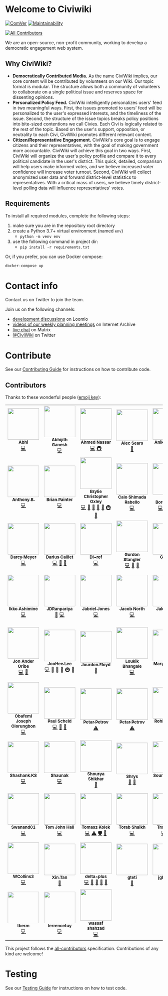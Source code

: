 # Welcome to Civiwiki

[![ComVer](https://img.shields.io/badge/ComVer-compliant-brightgreen.svg)](https://github.com/staltz/comver)
[![Maintainability](https://api.codeclimate.com/v1/badges/5241b4275cc2dffe90f2/maintainability)](https://codeclimate.com/github/CiviWiki/OpenCiviWiki/maintainability)
<!-- ALL-CONTRIBUTORS-BADGE:START - Do not remove or modify this section -->
[![All Contributors](https://img.shields.io/badge/all_contributors-66-orange.svg?style=flat-square)](#contributors-)
<!-- ALL-CONTRIBUTORS-BADGE:END -->

We are an open-source, non-profit community, working to develop a democratic engagement web system.

## Why CiviWiki?

* **Democratically Contributed Media.** As the name CiviWiki implies, our core content will be contributed by volunteers on our Wiki. Our topic format is modular. The structure allows both a community of volunteers to collaborate on a single political issue and reserves space for dissenting opinions.
* **Personalized Policy Feed.** CiviWiki intelligently personalizes users' feed in two meaningful ways. First, the issues promoted to users' feed will be personalized to the user's expressed interests, and the timeliness of the issue. Second, the structure of the issue topics breaks policy positions into bite-sized contentions we call Civies. Each Civi is logically related to the rest of the topic. Based on the user's support, opposition, or neutrality to each Civi, CiviWiki promotes different relevant content.
* **Citizen/Representative Engagement.** CiviWiki's core goal is to engage citizens and their representatives, with the goal of making government more accountable. CiviWiki will achieve this goal in two ways. First, CiviWiki will organize the user's policy profile and compare it to every political candidate in the user's district. This quick, detailed, comparison will help users make informed votes, and we believe increased voter confidence will increase voter turnout. Second, CiviWiki will collect anonymized user data and forward district-level statistics to representatives. With a critical mass of users, we believe timely district-level polling data will influence representatives' votes.

## Requirements

To install all required modules, complete the following steps:

1. make sure you are in the repository root directory
2. create a Python 3.7+ virtual environment (named `env`)
    * `python -m venv env`
3. use the following command in project dir:
    * `pip install -r requirements.txt`

Or, if you prefer, you can use Docker compose:

```sh
docker-compose up
```

# Contact info

Contact us on Twitter to join the team.

Join us on the following channels:

* [development discussions](https://www.loomio.org/g/ET40tXUC/openciviwiki) on Loomio
* [videos of our weekly planning meetings](https://archive.org/search.php?query=subject%3A%22CiviWiki%22&sort=-date) on Internet Archive
* [live chat](https://riot.im/app/#/room/#CiviWiki:matrix.org) on Matrix
* [@CiviWiki](https://twitter.com/civiwiki) on Twitter

# Contribute

See our [Contributing Guide](docs/contributing/CONTRIBUTING.md) for instructions on how to contribute code.

## Contributors

Thanks to these wonderful people ([emoji key](https://allcontributors.org/docs/en/emoji-key)):

<!-- ALL-CONTRIBUTORS-LIST:START - Do not remove or modify this section -->
<!-- prettier-ignore-start -->
<!-- markdownlint-disable -->
<table>
  <tr>
    <td align="center"><a href="https://github.com/abhiprojectz"><img src="https://avatars.githubusercontent.com/u/64596494?v=4?s=100" width="100px;" alt=""/><br /><sub><b>Abhi </b></sub></a><br /><a href="https://github.com/CiviWiki/OpenCiviWiki/commits?author=abhiprojectz" title="Code">💻</a></td>
    <td align="center"><a href="https://abhijithganesh.github.io"><img src="https://avatars.githubusercontent.com/u/67182544?v=4?s=100" width="100px;" alt=""/><br /><sub><b>Abhijith Ganesh</b></sub></a><br /><a href="https://github.com/CiviWiki/OpenCiviWiki/commits?author=AbhijithGanesh" title="Code">💻</a></td>
    <td align="center"><a href="https://github.com/a7madnassar"><img src="https://avatars.githubusercontent.com/u/2473403?v=4?s=100" width="100px;" alt=""/><br /><sub><b>Ahmed Nassar</b></sub></a><br /><a href="https://github.com/CiviWiki/OpenCiviWiki/commits?author=a7madnassar" title="Code">💻</a> <a href="#infra-a7madnassar" title="Infrastructure (Hosting, Build-Tools, etc)">🚇</a></td>
    <td align="center"><a href="https://github.com/alecxvs"><img src="https://avatars2.githubusercontent.com/u/513932?v=4?s=100" width="100px;" alt=""/><br /><sub><b>Alec Sears</b></sub></a><br /><a href="https://github.com/CiviWiki/OpenCiviWiki/issues?q=author%3Aalecxvs" title="Bug reports">🐛</a></td>
    <td align="center"><a href="https://github.com/dummy26"><img src="https://avatars.githubusercontent.com/u/40134444?v=4?s=100" width="100px;" alt=""/><br /><sub><b>Aniket Banyal</b></sub></a><br /><a href="https://github.com/CiviWiki/OpenCiviWiki/commits?author=dummy26" title="Documentation">📖</a> <a href="https://github.com/CiviWiki/OpenCiviWiki/commits?author=dummy26" title="Code">💻</a></td>
    <td align="center"><a href="https://github.com/AnkanDas22"><img src="https://avatars1.githubusercontent.com/u/30185594?v=4?s=100" width="100px;" alt=""/><br /><sub><b>Ankan Das</b></sub></a><br /><a href="https://github.com/CiviWiki/OpenCiviWiki/commits?author=AnkanDas22" title="Documentation">📖</a></td>
    <td align="center"><a href="https://anshu-jindal.github.io/portfolio1/"><img src="https://avatars.githubusercontent.com/u/62394488?v=4?s=100" width="100px;" alt=""/><br /><sub><b>Anshu Jindal</b></sub></a><br /><a href="https://github.com/CiviWiki/OpenCiviWiki/commits?author=Anshu-jindal" title="Documentation">📖</a></td>
  </tr>
  <tr>
    <td align="center"><a href="https://github.com/PyDrummer"><img src="https://avatars.githubusercontent.com/u/62918152?v=4?s=100" width="100px;" alt=""/><br /><sub><b>Anthony B.</b></sub></a><br /><a href="https://github.com/CiviWiki/OpenCiviWiki/commits?author=PyDrummer" title="Code">💻</a></td>
    <td align="center"><a href="https://github.com/BrianPainter"><img src="https://avatars2.githubusercontent.com/u/1342663?v=4?s=100" width="100px;" alt=""/><br /><sub><b>Brian Painter</b></sub></a><br /><a href="https://github.com/CiviWiki/OpenCiviWiki/commits?author=BrianPainter" title="Code">💻</a></td>
    <td align="center"><a href="https://bryliechristopheroxley.info"><img src="https://avatars1.githubusercontent.com/u/17307?v=4?s=100" width="100px;" alt=""/><br /><sub><b>Brylie Christopher Oxley</b></sub></a><br /><a href="https://github.com/CiviWiki/OpenCiviWiki/commits?author=brylie" title="Code">💻</a> <a href="https://github.com/CiviWiki/OpenCiviWiki/issues?q=author%3Abrylie" title="Bug reports">🐛</a> <a href="#projectManagement-brylie" title="Project Management">📆</a> <a href="https://github.com/CiviWiki/OpenCiviWiki/pulls?q=is%3Apr+reviewed-by%3Abrylie" title="Reviewed Pull Requests">👀</a> <a href="https://github.com/CiviWiki/OpenCiviWiki/commits?author=brylie" title="Documentation">📖</a> <a href="#infra-brylie" title="Infrastructure (Hosting, Build-Tools, etc)">🚇</a> <a href="#maintenance-brylie" title="Maintenance">🚧</a></td>
    <td align="center"><a href="https://github.com/CaioSR"><img src="https://avatars1.githubusercontent.com/u/26325211?v=4?s=100" width="100px;" alt=""/><br /><sub><b>Caio Shimada Rabello</b></sub></a><br /><a href="https://github.com/CiviWiki/OpenCiviWiki/commits?author=CaioSR" title="Code">💻</a></td>
    <td align="center"><a href="https://github.com/dborstelmann"><img src="https://avatars1.githubusercontent.com/u/6558873?v=4?s=100" width="100px;" alt=""/><br /><sub><b>Dan Borstelmann</b></sub></a><br /><a href="https://github.com/CiviWiki/OpenCiviWiki/commits?author=dborstelmann" title="Code">💻</a> <a href="https://github.com/CiviWiki/OpenCiviWiki/issues?q=author%3Adborstelmann" title="Bug reports">🐛</a> <a href="#infra-dborstelmann" title="Infrastructure (Hosting, Build-Tools, etc)">🚇</a> <a href="#ideas-dborstelmann" title="Ideas, Planning, & Feedback">🤔</a></td>
    <td align="center"><a href="https://github.com/danielgrijalva"><img src="https://avatars1.githubusercontent.com/u/11547406?v=4?s=100" width="100px;" alt=""/><br /><sub><b>Daniel Grijalva</b></sub></a><br /><a href="https://github.com/CiviWiki/OpenCiviWiki/commits?author=danielgrijalva" title="Code">💻</a></td>
    <td align="center"><a href="https://github.com/dlarner3194"><img src="https://avatars2.githubusercontent.com/u/17296992?v=4?s=100" width="100px;" alt=""/><br /><sub><b>Daniel Larner</b></sub></a><br /><a href="https://github.com/CiviWiki/OpenCiviWiki/commits?author=dlarner3194" title="Code">💻</a></td>
  </tr>
  <tr>
    <td align="center"><a href="https://github.com/darcymeyer"><img src="https://avatars2.githubusercontent.com/u/15186598?v=4?s=100" width="100px;" alt=""/><br /><sub><b>Darcy Meyer</b></sub></a><br /><a href="https://github.com/CiviWiki/OpenCiviWiki/commits?author=darcymeyer" title="Code">💻</a></td>
    <td align="center"><a href="https://github.com/DCalliet"><img src="https://avatars0.githubusercontent.com/u/6856645?v=4?s=100" width="100px;" alt=""/><br /><sub><b>Darius Calliet</b></sub></a><br /><a href="https://github.com/CiviWiki/OpenCiviWiki/commits?author=DCalliet" title="Code">💻</a> <a href="https://github.com/CiviWiki/OpenCiviWiki/issues?q=author%3ADCalliet" title="Bug reports">🐛</a> <a href="#ideas-DCalliet" title="Ideas, Planning, & Feedback">🤔</a></td>
    <td align="center"><a href="https://github.com/Di-ref"><img src="https://avatars1.githubusercontent.com/u/61465302?v=4?s=100" width="100px;" alt=""/><br /><sub><b>Di-ref</b></sub></a><br /><a href="https://github.com/CiviWiki/OpenCiviWiki/commits?author=Di-ref" title="Code">💻</a></td>
    <td align="center"><a href="https://github.com/GokuMizuno"><img src="https://avatars0.githubusercontent.com/u/6818565?v=4?s=100" width="100px;" alt=""/><br /><sub><b>Gordon Stangler</b></sub></a><br /><a href="https://github.com/CiviWiki/OpenCiviWiki/commits?author=GokuMizuno" title="Code">💻</a> <a href="https://github.com/CiviWiki/OpenCiviWiki/issues?q=author%3AGokuMizuno" title="Bug reports">🐛</a> <a href="#ideas-GokuMizuno" title="Ideas, Planning, & Feedback">🤔</a></td>
    <td align="center"><a href="https://g1stavo.github.io/"><img src="https://avatars1.githubusercontent.com/u/22722936?v=4?s=100" width="100px;" alt=""/><br /><sub><b>Gustavo</b></sub></a><br /><a href="https://github.com/CiviWiki/OpenCiviWiki/commits?author=g1stavo" title="Code">💻</a></td>
    <td align="center"><a href="https://github.com/harsha0609"><img src="https://avatars.githubusercontent.com/u/24893016?v=4?s=100" width="100px;" alt=""/><br /><sub><b>Harsha Vardhan</b></sub></a><br /><a href="https://github.com/CiviWiki/OpenCiviWiki/commits?author=harsha0609" title="Code">💻</a></td>
    <td align="center"><a href="https://github.com/HushOv"><img src="https://avatars2.githubusercontent.com/u/36056305?v=4?s=100" width="100px;" alt=""/><br /><sub><b>Hush</b></sub></a><br /><a href="https://github.com/CiviWiki/OpenCiviWiki/commits?author=HushOv" title="Code">💻</a> <a href="https://github.com/CiviWiki/OpenCiviWiki/commits?author=HushOv" title="Documentation">📖</a></td>
  </tr>
  <tr>
    <td align="center"><a href="https://bandism.net/"><img src="https://avatars.githubusercontent.com/u/22633385?v=4?s=100" width="100px;" alt=""/><br /><sub><b>Ikko Ashimine</b></sub></a><br /><a href="https://github.com/CiviWiki/OpenCiviWiki/commits?author=eltociear" title="Code">💻</a></td>
    <td align="center"><a href="https://github.com/JDRanpariya"><img src="https://avatars3.githubusercontent.com/u/51157407?v=4?s=100" width="100px;" alt=""/><br /><sub><b>JDRanpariya</b></sub></a><br /><a href="https://github.com/CiviWiki/OpenCiviWiki/commits?author=JDRanpariya" title="Documentation">📖</a> <a href="https://github.com/CiviWiki/OpenCiviWiki/commits?author=JDRanpariya" title="Code">💻</a></td>
    <td align="center"><a href="https://github.com/jabrielcjones"><img src="https://avatars.githubusercontent.com/u/32472383?v=4?s=100" width="100px;" alt=""/><br /><sub><b>Jabriel Jones</b></sub></a><br /><a href="https://github.com/CiviWiki/OpenCiviWiki/commits?author=jabrielcjones" title="Code">💻</a></td>
    <td align="center"><a href="http://jacob-north.com"><img src="https://avatars.githubusercontent.com/u/34386437?v=4?s=100" width="100px;" alt=""/><br /><sub><b>Jacob North</b></sub></a><br /><a href="https://github.com/CiviWiki/OpenCiviWiki/commits?author=North15" title="Code">💻</a></td>
    <td align="center"><a href="https://github.com/jstrang"><img src="https://avatars2.githubusercontent.com/u/9824957?v=4?s=100" width="100px;" alt=""/><br /><sub><b>Jake Strang</b></sub></a><br /><a href="https://github.com/CiviWiki/OpenCiviWiki/commits?author=jstrang" title="Code">💻</a></td>
    <td align="center"><a href="https://github.com/Jazriel"><img src="https://avatars1.githubusercontent.com/u/9085893?v=4?s=100" width="100px;" alt=""/><br /><sub><b>Javier Martínez</b></sub></a><br /><a href="https://github.com/CiviWiki/OpenCiviWiki/commits?author=Jazriel" title="Code">💻</a></td>
    <td align="center"><a href="https://github.com/jithenshriyan"><img src="https://avatars.githubusercontent.com/u/67240543?v=4?s=100" width="100px;" alt=""/><br /><sub><b>Jithen Shriyan</b></sub></a><br /><a href="https://github.com/CiviWiki/OpenCiviWiki/commits?author=jithenshriyan" title="Code">💻</a></td>
  </tr>
  <tr>
    <td align="center"><a href="https://github.com/JonanOribe"><img src="https://avatars1.githubusercontent.com/u/11914201?v=4?s=100" width="100px;" alt=""/><br /><sub><b>Jon Ander Oribe</b></sub></a><br /><a href="https://github.com/CiviWiki/OpenCiviWiki/commits?author=JonanOribe" title="Code">💻</a> <a href="https://github.com/CiviWiki/OpenCiviWiki/issues?q=author%3AJonanOribe" title="Bug reports">🐛</a></td>
    <td align="center"><a href="https://github.com/jl24"><img src="https://avatars1.githubusercontent.com/u/12376696?v=4?s=100" width="100px;" alt=""/><br /><sub><b>JooHee Lee</b></sub></a><br /><a href="https://github.com/CiviWiki/OpenCiviWiki/commits?author=jl24" title="Code">💻</a> <a href="https://github.com/CiviWiki/OpenCiviWiki/issues?q=author%3Ajl24" title="Bug reports">🐛</a> <a href="https://github.com/CiviWiki/OpenCiviWiki/commits?author=jl24" title="Documentation">📖</a> <a href="#ideas-jl24" title="Ideas, Planning, & Feedback">🤔</a> <a href="#infra-jl24" title="Infrastructure (Hosting, Build-Tools, etc)">🚇</a> <a href="#question-jl24" title="Answering Questions">💬</a></td>
    <td align="center"><a href="https://github.com/Floyd-Droid"><img src="https://avatars.githubusercontent.com/u/67757904?v=4?s=100" width="100px;" alt=""/><br /><sub><b>Jourdon Floyd</b></sub></a><br /><a href="https://github.com/CiviWiki/OpenCiviWiki/commits?author=Floyd-Droid" title="Documentation">📖</a></td>
    <td align="center"><a href="https://github.com/loukikstudent"><img src="https://avatars.githubusercontent.com/u/35080655?v=4?s=100" width="100px;" alt=""/><br /><sub><b>Loukik Bhangale</b></sub></a><br /><a href="https://github.com/CiviWiki/OpenCiviWiki/commits?author=loukikstudent" title="Code">💻</a></td>
    <td align="center"><a href="https://github.com/mharyam"><img src="https://avatars.githubusercontent.com/u/21172249?v=4?s=100" width="100px;" alt=""/><br /><sub><b>Maryam Yusuf</b></sub></a><br /><a href="https://github.com/CiviWiki/OpenCiviWiki/commits?author=mharyam" title="Code">💻</a></td>
    <td align="center"><a href="http://facebook.com/fardeen.es7"><img src="https://avatars.githubusercontent.com/u/43882976?v=4?s=100" width="100px;" alt=""/><br /><sub><b>Md. Fardeen Ehsan Shawon</b></sub></a><br /><a href="https://github.com/CiviWiki/OpenCiviWiki/commits?author=fardeenes7" title="Documentation">📖</a></td>
    <td align="center"><a href="https://github.com/mdwest"><img src="https://avatars1.githubusercontent.com/u/30572202?v=4?s=100" width="100px;" alt=""/><br /><sub><b>Mitchell D. West</b></sub></a><br /><a href="https://github.com/CiviWiki/OpenCiviWiki/commits?author=mdwest" title="Code">💻</a> <a href="https://github.com/CiviWiki/OpenCiviWiki/issues?q=author%3Amdwest" title="Bug reports">🐛</a> <a href="#business-mdwest" title="Business development">💼</a> <a href="#financial-mdwest" title="Financial">💵</a> <a href="#fundingFinding-mdwest" title="Funding Finding">🔍</a> <a href="#ideas-mdwest" title="Ideas, Planning, & Feedback">🤔</a> <a href="#projectManagement-mdwest" title="Project Management">📆</a> <a href="https://github.com/CiviWiki/OpenCiviWiki/pulls?q=is%3Apr+reviewed-by%3Amdwest" title="Reviewed Pull Requests">👀</a> <a href="https://github.com/CiviWiki/OpenCiviWiki/commits?author=mdwest" title="Documentation">📖</a></td>
  </tr>
  <tr>
    <td align="center"><a href="https://github.com/obafemiolorungbon"><img src="https://avatars.githubusercontent.com/u/62023238?v=4?s=100" width="100px;" alt=""/><br /><sub><b>Obafemi Joseph Olorungbon</b></sub></a><br /><a href="https://github.com/CiviWiki/OpenCiviWiki/commits?author=obafemiolorungbon" title="Code">💻</a></td>
    <td align="center"><a href="https://github.com/pscheid2"><img src="https://avatars0.githubusercontent.com/u/6983738?v=4?s=100" width="100px;" alt=""/><br /><sub><b>Paul Scheid</b></sub></a><br /><a href="https://github.com/CiviWiki/OpenCiviWiki/commits?author=pscheid2" title="Code">💻</a> <a href="#ideas-pscheid2" title="Ideas, Planning, & Feedback">🤔</a> <a href="#question-pscheid2" title="Answering Questions">💬</a></td>
    <td align="center"><a href="https://github.com/Unit111"><img src="https://avatars2.githubusercontent.com/u/5164528?v=4?s=100" width="100px;" alt=""/><br /><sub><b>Petar Petrov</b></sub></a><br /><a href="https://github.com/CiviWiki/OpenCiviWiki/commits?author=Unit111" title="Tests">⚠️</a></td>
    <td align="center"><a href="https://github.com/petarPetrovBG"><img src="https://avatars0.githubusercontent.com/u/20644034?v=4?s=100" width="100px;" alt=""/><br /><sub><b>Petar Petrov</b></sub></a><br /><a href="https://github.com/CiviWiki/OpenCiviWiki/commits?author=petarPetrovBG" title="Tests">⚠️</a></td>
    <td align="center"><a href="https://github.com/therohitramesh"><img src="https://avatars0.githubusercontent.com/u/20316398?v=4?s=100" width="100px;" alt=""/><br /><sub><b>Rohit Ramesh</b></sub></a><br /><a href="https://github.com/CiviWiki/OpenCiviWiki/commits?author=therohitramesh" title="Code">💻</a></td>
    <td align="center"><a href="https://www.linkedin.com/in/ryan-barrett2/"><img src="https://avatars1.githubusercontent.com/u/29344675?v=4?s=100" width="100px;" alt=""/><br /><sub><b>Ryan Barrett</b></sub></a><br /><a href="https://github.com/CiviWiki/OpenCiviWiki/commits?author=ryan-barrett" title="Code">💻</a></td>
    <td align="center"><a href="https://github.com/Shadyaobuya"><img src="https://avatars.githubusercontent.com/u/79209638?v=4?s=100" width="100px;" alt=""/><br /><sub><b>Shadyaobuya</b></sub></a><br /><a href="https://github.com/CiviWiki/OpenCiviWiki/commits?author=Shadyaobuya" title="Code">💻</a></td>
  </tr>
  <tr>
    <td align="center"><a href="https://github.com/shashankks0987"><img src="https://avatars.githubusercontent.com/u/47640763?v=4?s=100" width="100px;" alt=""/><br /><sub><b>Shashank KS</b></sub></a><br /><a href="https://github.com/CiviWiki/OpenCiviWiki/commits?author=shashankks0987" title="Code">💻</a></td>
    <td align="center"><a href="https://github.com/shaunak-gupta"><img src="https://avatars1.githubusercontent.com/u/2604602?v=4?s=100" width="100px;" alt=""/><br /><sub><b>Shaunak</b></sub></a><br /><a href="https://github.com/CiviWiki/OpenCiviWiki/commits?author=shaunak-gupta" title="Code">💻</a></td>
    <td align="center"><a href="http://www.linkedin.com/in/shourya-shikhar"><img src="https://avatars.githubusercontent.com/u/55531939?v=4?s=100" width="100px;" alt=""/><br /><sub><b>Shourya Shikhar</b></sub></a><br /><a href="https://github.com/CiviWiki/OpenCiviWiki/commits?author=danger-ahead" title="Documentation">📖</a></td>
    <td align="center"><a href="https://github.com/Shreyas4991"><img src="https://avatars3.githubusercontent.com/u/4014341?v=4?s=100" width="100px;" alt=""/><br /><sub><b>Shrys</b></sub></a><br /><a href="#ideas-Shreyas4991" title="Ideas, Planning, & Feedback">🤔</a> <a href="https://github.com/CiviWiki/OpenCiviWiki/issues?q=author%3AShreyas4991" title="Bug reports">🐛</a></td>
    <td align="center"><a href="https://soumallyadev.live"><img src="https://avatars.githubusercontent.com/u/55331884?v=4?s=100" width="100px;" alt=""/><br /><sub><b>Soumallya Dev</b></sub></a><br /><a href="https://github.com/CiviWiki/OpenCiviWiki/commits?author=soumallyadev07" title="Code">💻</a></td>
    <td align="center"><a href="https://stanmd.tk"><img src="https://avatars.githubusercontent.com/u/15629602?v=4?s=100" width="100px;" alt=""/><br /><sub><b>Stanley Ndagi</b></sub></a><br /><a href="https://github.com/CiviWiki/OpenCiviWiki/commits?author=NdagiStanley" title="Documentation">📖</a></td>
    <td align="center"><a href="https://github.com/Sv3nman"><img src="https://avatars0.githubusercontent.com/u/14117015?v=4?s=100" width="100px;" alt=""/><br /><sub><b>Steven Hitchcock</b></sub></a><br /><a href="https://github.com/CiviWiki/OpenCiviWiki/commits?author=Sv3nman" title="Code">💻</a></td>
  </tr>
  <tr>
    <td align="center"><a href="https://github.com/Swanand01"><img src="https://avatars.githubusercontent.com/u/75439077?v=4?s=100" width="100px;" alt=""/><br /><sub><b>Swanand01</b></sub></a><br /><a href="https://github.com/CiviWiki/OpenCiviWiki/commits?author=Swanand01" title="Code">💻</a></td>
    <td align="center"><a href="http://dev.tomjohnhall.com/"><img src="https://avatars0.githubusercontent.com/u/21244070?v=4?s=100" width="100px;" alt=""/><br /><sub><b>Tom John Hall</b></sub></a><br /><a href="https://github.com/CiviWiki/OpenCiviWiki/commits?author=tomjohnhall" title="Code">💻</a></td>
    <td align="center"><a href="https://www.linkedin.com/in/tomaszkolek"><img src="https://avatars3.githubusercontent.com/u/5993758?v=4?s=100" width="100px;" alt=""/><br /><sub><b>Tomasz Kolek</b></sub></a><br /><a href="https://github.com/CiviWiki/OpenCiviWiki/commits?author=TomaszKolek" title="Code">💻</a> <a href="https://github.com/CiviWiki/OpenCiviWiki/commits?author=TomaszKolek" title="Tests">⚠️</a> <a href="#security-TomaszKolek" title="Security">🛡️</a> <a href="https://github.com/CiviWiki/OpenCiviWiki/pulls?q=is%3Apr+reviewed-by%3ATomaszKolek" title="Reviewed Pull Requests">👀</a></td>
    <td align="center"><a href="https://github.com/torabshaikh"><img src="https://avatars0.githubusercontent.com/u/18557453?v=4?s=100" width="100px;" alt=""/><br /><sub><b>Torab Shaikh</b></sub></a><br /><a href="https://github.com/CiviWiki/OpenCiviWiki/commits?author=torabshaikh" title="Code">💻</a></td>
    <td align="center"><a href="https://github.com/tractaylor"><img src="https://avatars0.githubusercontent.com/u/5148702?v=4?s=100" width="100px;" alt=""/><br /><sub><b>Trac Taylor</b></sub></a><br /><a href="https://github.com/CiviWiki/OpenCiviWiki/commits?author=tractaylor" title="Code">💻</a> <a href="https://github.com/CiviWiki/OpenCiviWiki/issues?q=author%3Atractaylor" title="Bug reports">🐛</a> <a href="#ideas-tractaylor" title="Ideas, Planning, & Feedback">🤔</a></td>
    <td align="center"><a href="https://in.linkedin.com/in/umr55766"><img src="https://avatars0.githubusercontent.com/u/16179313?v=4?s=100" width="100px;" alt=""/><br /><sub><b>UMAIR MOHAMMAD</b></sub></a><br /><a href="https://github.com/CiviWiki/OpenCiviWiki/commits?author=umr55766" title="Code">💻</a></td>
    <td align="center"><a href="https://linktr.ee/Vishal_D_A"><img src="https://avatars.githubusercontent.com/u/67089703?v=4?s=100" width="100px;" alt=""/><br /><sub><b>Vishal D A</b></sub></a><br /><a href="https://github.com/CiviWiki/OpenCiviWiki/commits?author=vishalda" title="Code">💻</a> <a href="#content-vishalda" title="Content">🖋</a> <a href="#translation-vishalda" title="Translation">🌍</a></td>
  </tr>
  <tr>
    <td align="center"><a href="https://github.com/WCollins3"><img src="https://avatars0.githubusercontent.com/u/10867839?v=4?s=100" width="100px;" alt=""/><br /><sub><b>WCollins3</b></sub></a><br /><a href="https://github.com/CiviWiki/OpenCiviWiki/commits?author=WCollins3" title="Code">💻</a></td>
    <td align="center"><a href="https://github.com/SunflowerPKU"><img src="https://avatars3.githubusercontent.com/u/23006864?v=4?s=100" width="100px;" alt=""/><br /><sub><b>Xin Tan</b></sub></a><br /><a href="#userTesting-SunflowerPKU" title="User Testing">📓</a></td>
    <td align="center"><a href="https://github.com/delta-plus"><img src="https://avatars0.githubusercontent.com/u/25730621?v=4?s=100" width="100px;" alt=""/><br /><sub><b>delta-plus</b></sub></a><br /><a href="https://github.com/CiviWiki/OpenCiviWiki/commits?author=delta-plus" title="Code">💻</a> <a href="https://github.com/CiviWiki/OpenCiviWiki/issues?q=author%3Adelta-plus" title="Bug reports">🐛</a> <a href="https://github.com/CiviWiki/OpenCiviWiki/commits?author=delta-plus" title="Documentation">📖</a> <a href="#ideas-delta-plus" title="Ideas, Planning, & Feedback">🤔</a> <a href="#question-delta-plus" title="Answering Questions">💬</a></td>
    <td align="center"><a href="https://github.com/gteti"><img src="https://avatars1.githubusercontent.com/u/51110452?v=4?s=100" width="100px;" alt=""/><br /><sub><b>gteti</b></sub></a><br /><a href="https://github.com/CiviWiki/OpenCiviWiki/commits?author=gteti" title="Documentation">📖</a></td>
    <td align="center"><a href="https://github.com/jgbmattos"><img src="https://avatars0.githubusercontent.com/u/10090364?v=4?s=100" width="100px;" alt=""/><br /><sub><b>jgbmattos</b></sub></a><br /><a href="#userTesting-jgbmattos" title="User Testing">📓</a></td>
    <td align="center"><a href="https://github.com/max1204"><img src="https://avatars.githubusercontent.com/u/20409353?v=4?s=100" width="100px;" alt=""/><br /><sub><b>max1204</b></sub></a><br /><a href="https://github.com/CiviWiki/OpenCiviWiki/commits?author=max1204" title="Code">💻</a></td>
    <td align="center"><a href="https://github.com/richifuentes"><img src="https://avatars2.githubusercontent.com/u/9931749?v=4?s=100" width="100px;" alt=""/><br /><sub><b>richifuentes</b></sub></a><br /><a href="https://github.com/CiviWiki/OpenCiviWiki/issues?q=author%3Arichifuentes" title="Bug reports">🐛</a> <a href="#question-richifuentes" title="Answering Questions">💬</a> <a href="#ideas-richifuentes" title="Ideas, Planning, & Feedback">🤔</a></td>
  </tr>
  <tr>
    <td align="center"><a href="https://github.com/tberm"><img src="https://avatars.githubusercontent.com/u/49910363?v=4?s=100" width="100px;" alt=""/><br /><sub><b>tberm</b></sub></a><br /><a href="https://github.com/CiviWiki/OpenCiviWiki/commits?author=tberm" title="Code">💻</a></td>
    <td align="center"><a href="https://github.com/terrencetuy"><img src="https://avatars3.githubusercontent.com/u/13714060?v=4?s=100" width="100px;" alt=""/><br /><sub><b>terrencetuy</b></sub></a><br /><a href="https://github.com/CiviWiki/OpenCiviWiki/commits?author=terrencetuy" title="Code">💻</a></td>
    <td align="center"><a href="https://github.com/wassafshahzad"><img src="https://avatars.githubusercontent.com/u/25094157?v=4?s=100" width="100px;" alt=""/><br /><sub><b>wassaf shahzad</b></sub></a><br /><a href="https://github.com/CiviWiki/OpenCiviWiki/commits?author=wassafshahzad" title="Code">💻</a></td>
  </tr>
</table>

<!-- markdownlint-restore -->
<!-- prettier-ignore-end -->

<!-- ALL-CONTRIBUTORS-LIST:END -->

This project follows the [all-contributors](https://github.com/all-contributors/all-contributors) specification. Contributions of any kind are welcome!

# Testing

See our [Testing Guide](docs/contributing/testing.md) for instructions on how to test code.
